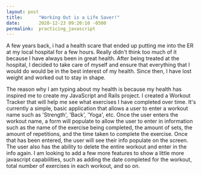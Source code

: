 ```yaml
---
layout: post
title:      "Working Out is a Life Saver!"
date:       2020-12-23 09:20:10 -0500
permalink:  practicing_javascript
---
```



A few years back, i had a health scare that ended up putting me into the ER at my local hospital for a few hours.  Really didn't think too much of it because I have always been in great health.  After being treated at the hospital, I decided to take care of myself and ensure that everything that I would do would be in the best interest of my health.  Since then, I have lost weight and worked out to stay in shape.

The reason why I am typing about my health is because my health has inspired me to create my JavaScript and Rails project.  I created a Workout Tracker that will help me see what exercises I have completed over time.  It's currently a simple, basic application that allows a user to enter a workout name such as 'Strength', 'Back', 'Yoga', etc. Once the user enters the workout name, a form will populate to allow the user to enter in information such as the name of the exercise being completed, the amount of sets, the amount of repetitions, and the time taken to complete the exercise.  Once that has been entered, the user will see their info populate on the screen.  The user also has the ability to delete the entire workout and enter in the info again.  I am looking to add a few more features to show a little more javascript capabilities, such as adding the date completed for the workout, total number of exercises in each workout, and so on.  




